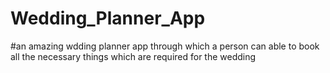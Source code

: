 # Wedding_Planner_App
#an amazing wdding planner app through which a person can able to book all the necessary things which are required for the wedding
